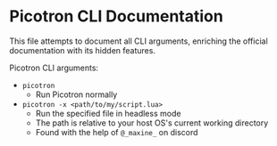 # Picotron CLI Documentation

This file attempts to document all CLI arguments, enriching the official documentation with its hidden features.

Picotron CLI arguments:

- `picotron`
  - Run Picotron normally
- `picotron -x <path/to/my/script.lua>`
  - Run the specified file in headless mode
  - The path is relative to your host OS's current working directory
  - Found with the help of `@_maxine_` on discord
